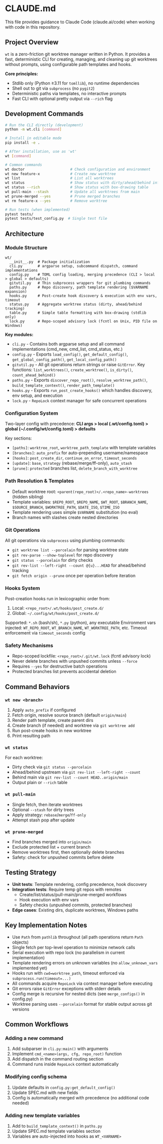 # CLAUDE.md

This file provides guidance to Claude Code (claude.ai/code) when working with code in this repository.

## Project Overview

`wt` is a zero-friction git worktree manager written in Python. It provides a fast, deterministic CLI for creating, managing, and cleaning up git worktrees without prompts, using configurable path templates and hooks.

**Core principles:**
- Stdlib only (Python ≥3.11 for `tomllib`), no runtime dependencies
- Shell out to git via `subprocess` (no `pygit2`)
- Deterministic paths via templates, no interactive prompts
- Fast CLI with optional pretty output via `--rich` flag

## Development Commands

```bash
# Run the CLI directly (development)
python -m wt.cli [command]

# Install in editable mode
pip install -e .

# After installation, use as 'wt'
wt [command]

# Common commands
wt doctor                     # Check configuration and environment
wt new feature-x              # Create new worktree
wt list                       # List all worktrees
wt status                     # Show status with dirty/ahead/behind info
wt status --rich              # Show status with box-drawing table
wt pull-main --stash          # Update all worktrees from main
wt prune-merged --yes         # Prune merged branches
wt rm feature-x --yes         # Remove worktree

# Run tests (when implemented)
pytest tests/
pytest tests/test_config.py  # Single test file
```

## Architecture

### Module Structure

```
wt/
  __init__.py  # Package initialization
  cli.py       # argparse setup, subcommand dispatch, command implementations
  config.py    # TOML config loading, merging precedence (CLI > local > global > defaults)
  gitutil.py   # Thin subprocess wrappers for git plumbing commands
  paths.py     # Repo discovery, path template rendering ($VARNAME expansion)
  hooks.py     # Post-create hook discovery & execution with env vars, timeout
  status.py    # Aggregate worktree status (dirty, ahead/behind tracking)
  table.py     # Simple table formatting with box-drawing (stdlib only)
  lock.py      # Repo-scoped advisory lock (fcntl on Unix, PID file on Windows)
```

**Key modules:**
- `cli.py` - Contains both argparse setup and all command implementations (cmd_new, cmd_list, cmd_status, etc.)
- `config.py` - Exports `load_config()`, `get_default_config()`, `get_global_config_path()`, `get_local_config_path()`
- `gitutil.py` - All git operations return strings or raise `GitError`. Key functions: `list_worktrees()`, `create_worktree()`, `is_dirty()`, `count_ahead_behind()`
- `paths.py` - Exports `discover_repo_root()`, `resolve_worktree_path()`, `build_template_context()`, `render_path_template()`
- `hooks.py` - Exports `run_post_create_hooks()` which handles discovery, env setup, and execution
- `lock.py` - `RepoLock` context manager for safe concurrent operations

### Configuration System

Two-layer config with precedence: **CLI args > local (.wt/config.toml) > global (~/.config/wt/config.toml) > defaults**

Key sections:
- `[paths]`: `worktree_root`, `worktree_path_template` with template variables
- `[branches]`: `auto_prefix` for auto-prepending username/namespace
- `[hooks]`: `post_create_dir`, `continue_on_error`, `timeout_seconds`
- `[update]`: `base`, `strategy` (rebase/merge/ff-only), `auto_stash`
- `[prune]`: `protected` branches list, `delete_branch_with_worktree`

### Path Resolution & Templates

- Default worktree root: `<parent(repo_root)>/.<repo_name>-worktrees` (hidden sibling)
- Template variables: `$REPO_ROOT`, `$REPO_NAME`, `$WT_ROOT`, `$BRANCH_NAME`, `$SOURCE_BRANCH`, `$WORKTREE_PATH`, `$DATE_ISO`, `$TIME_ISO`
- Template rendering uses simple `$VARNAME` substitution (no eval)
- Branch names with slashes create nested directories

### Git Operations

All git operations via `subprocess` using plumbing commands:
- `git worktree list --porcelain` for parsing worktree state
- `git rev-parse --show-toplevel` for repo discovery
- `git status --porcelain` for dirty checks
- `git rev-list --left-right --count @{u}...HEAD` for ahead/behind tracking
- `git fetch origin --prune` once per operation before iteration

### Hooks System

Post-creation hooks run in lexicographic order from:
1. Local: `<repo_root>/.wt/hooks/post_create.d/`
2. Global: `~/.config/wt/hooks/post_create.d/`

Supported: `*.sh` (bash/sh), `*.py` (python), any executable
Environment vars injected: `WT_REPO_ROOT`, `WT_BRANCH_NAME`, `WT_WORKTREE_PATH`, etc.
Timeout enforcement via `timeout_seconds` config

### Safety Mechanisms

- Repo-scoped lockfile: `<repo_root>/.git/wt.lock` (fcntl advisory lock)
- Never delete branches with unpushed commits unless `--force`
- Requires `--yes` for destructive batch operations
- Protected branches list prevents accidental deletion

## Command Behaviors

### `wt new <branch>`
1. Apply `auto_prefix` if configured
2. Fetch origin, resolve source branch (default `origin/main`)
3. Render path template, create parent dirs
4. Create branch (if needed) and worktree via `git worktree add`
5. Run post-create hooks in new worktree
6. Print resulting path

### `wt status`
For each worktree:
- Dirty check via `git status --porcelain`
- Ahead/behind upstream via `git rev-list --left-right --count`
- Behind main via `git rev-list --count HEAD..origin/main`
- Output plain or `--rich` table

### `wt pull-main`
- Single fetch, then iterate worktrees
- Optional `--stash` for dirty trees
- Apply strategy: `rebase`/`merge`/`ff-only`
- Attempt stash pop after update

### `wt prune-merged`
- Find branches merged into `origin/main`
- Exclude protected list + current branch
- Remove worktrees first, then optionally delete branches
- Safety: check for unpushed commits before delete

## Testing Strategy

- **Unit tests**: Template rendering, config precedence, hook discovery
- **Integration tests**: Require temp git repos with remotes
  - Create/list/status/pull-main/prune-merged workflows
  - Hook execution with env vars
  - Safety checks (unpushed commits, protected branches)
- **Edge cases**: Existing dirs, duplicate worktrees, Windows paths

## Key Implementation Notes

- Use `Path` from `pathlib` throughout (all path operations return `Path` objects)
- Single fetch per top-level operation to minimize network calls
- Serial execution with repo lock (no parallelism in current implementation)
- Template rendering errors on unknown variables (no `allow_unknown_vars` implemented yet)
- Hooks run with `cwd=worktree_path`, timeout enforced via `subprocess.run(timeout=...)`
- All commands acquire `RepoLock` via context manager before executing
- Git errors raise `GitError` exceptions with stderr details
- Config merge is recursive for nested dicts (see `merge_configs()` in config.py)
- Worktree parsing uses `--porcelain` format for stable output across git versions

## Common Workflows

### Adding a new command
1. Add subparser in `cli.py:main()` with arguments
2. Implement `cmd_<name>(args, cfg, repo_root)` function
3. Add dispatch in the command routing section
4. Command runs inside `RepoLock` context automatically

### Modifying config schema
1. Update defaults in `config.py:get_default_config()`
2. Update SPEC.md with new fields
3. Config is automatically merged with precedence (no additional code needed)

### Adding new template variables
1. Add to `build_template_context()` in `paths.py`
2. Update SPEC.md template variables section
3. Variables are auto-injected into hooks as `WT_<VARNAME>`
